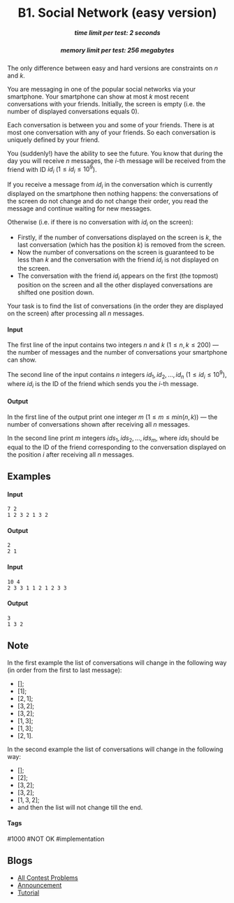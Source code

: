 <h1 style='text-align: center;'> B1. Social Network (easy version)</h1>

<h5 style='text-align: center;'>time limit per test: 2 seconds</h5>
<h5 style='text-align: center;'>memory limit per test: 256 megabytes</h5>

The only difference between easy and hard versions are constraints on $n$ and $k$.

You are messaging in one of the popular social networks via your smartphone. Your smartphone can show at most $k$ most recent conversations with your friends. Initially, the screen is empty (i.e. the number of displayed conversations equals $0$).

Each conversation is between you and some of your friends. There is at most one conversation with any of your friends. So each conversation is uniquely defined by your friend.

You (suddenly!) have the ability to see the future. You know that during the day you will receive $n$ messages, the $i$-th message will be received from the friend with ID $id_i$ ($1 \le id_i \le 10^9$).

If you receive a message from $id_i$ in the conversation which is currently displayed on the smartphone then nothing happens: the conversations of the screen do not change and do not change their order, you read the message and continue waiting for new messages.

Otherwise (i.e. if there is no conversation with $id_i$ on the screen):

* Firstly, if the number of conversations displayed on the screen is $k$, the last conversation (which has the position $k$) is removed from the screen.
* Now the number of conversations on the screen is guaranteed to be less than $k$ and the conversation with the friend $id_i$ is not displayed on the screen.
* The conversation with the friend $id_i$ appears on the first (the topmost) position on the screen and all the other displayed conversations are shifted one position down.

Your task is to find the list of conversations (in the order they are displayed on the screen) after processing all $n$ messages.

#### Input

The first line of the input contains two integers $n$ and $k$ ($1 \le n, k \le 200)$ — the number of messages and the number of conversations your smartphone can show.

The second line of the input contains $n$ integers $id_1, id_2, \dots, id_n$ ($1 \le id_i \le 10^9$), where $id_i$ is the ID of the friend which sends you the $i$-th message.

#### Output

In the first line of the output print one integer $m$ ($1 \le m \le min(n, k)$) — the number of conversations shown after receiving all $n$ messages.

In the second line print $m$ integers $ids_1, ids_2, \dots, ids_m$, where $ids_i$ should be equal to the ID of the friend corresponding to the conversation displayed on the position $i$ after receiving all $n$ messages.

## Examples

#### Input


```text
7 2
1 2 3 2 1 3 2
```
#### Output


```text
2
2 1 
```
#### Input


```text
10 4
2 3 3 1 1 2 1 2 3 3
```
#### Output


```text
3
1 3 2 
```
## Note

In the first example the list of conversations will change in the following way (in order from the first to last message):

* $[]$;
* $[1]$;
* $[2, 1]$;
* $[3, 2]$;
* $[3, 2]$;
* $[1, 3]$;
* $[1, 3]$;
* $[2, 1]$.

In the second example the list of conversations will change in the following way:

* $[]$;
* $[2]$;
* $[3, 2]$;
* $[3, 2]$;
* $[1, 3, 2]$;
* and then the list will not change till the end.


#### Tags 

#1000 #NOT OK #implementation 

## Blogs
- [All Contest Problems](../Codeforces_Round_590_(Div._3).md)
- [Announcement](../blogs/Announcement.md)
- [Tutorial](../blogs/Tutorial.md)
